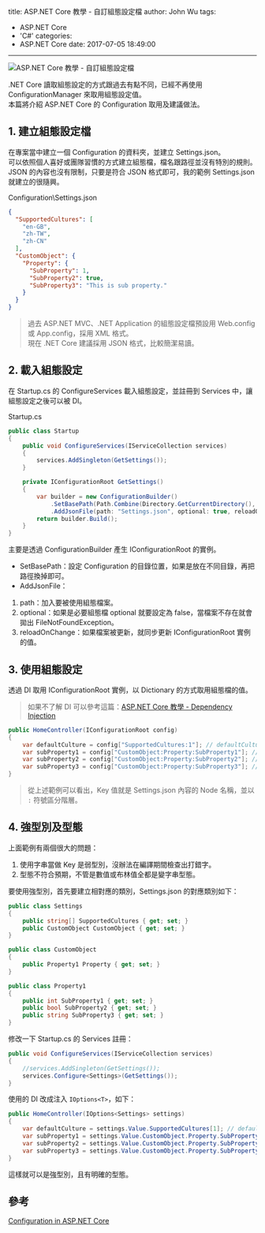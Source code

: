 title: ASP.NET Core 教學 - 自訂組態設定檔
author: John Wu
tags:
  - ASP.NET Core
  - 'C#'
categories:
  - ASP.NET Core
date: 2017-07-05 18:49:00
---
![ASP.NET Core 教學 - 自訂組態設定檔](/images/logo-asp-net-core.png)

.NET Core 讀取組態設定的方式跟過去有點不同，已經不再使用 ConfigurationManager 來取用組態設定值。  
本篇將介紹 ASP.NET Core 的 Configuration 取用及建議做法。  

<!-- more -->

## 1. 建立組態設定檔

在專案當中建立一個 Configuration 的資料夾，並建立 Settings.json。  
可以依照個人喜好或團隊習慣的方式建立組態檔，檔名跟路徑並沒有特別的規則。  
JSON 的內容也沒有限制，只要是符合 JSON 格式即可，我的範例 Settings.json 就建立的很隨興。  

Configuration\Settings.json
```json
{
  "SupportedCultures": [
    "en-GB",
    "zh-TW",
    "zh-CN"
  ],
  "CustomObject": {
    "Property": {
      "SubProperty": 1,
      "SubProperty2": true,
      "SubProperty3": "This is sub property."
    }
  }
}
```

> 過去 ASP.NET MVC、.NET Application 的組態設定檔預設用 Web.config 或 App.config，採用 XML 格式。  
> 現在 .NET Core 建議採用 JSON 格式，比較簡潔易讀。  

## 2. 載入組態設定

在 Startup.cs 的 ConfigureServices 載入組態設定，並註冊到 Services 中，讓組態設定之後可以被 DI。

Startup.cs
```cs
public class Startup
{
    public void ConfigureServices(IServiceCollection services)
    {
        services.AddSingleton(GetSettings());
    }

    private IConfigurationRoot GetSettings()
    {
        var builder = new ConfigurationBuilder()
            .SetBasePath(Path.Combine(Directory.GetCurrentDirectory(), "Configuration"))
            .AddJsonFile(path: "Settings.json", optional: true, reloadOnChange: true);
        return builder.Build();
    }
}
```
主要是透過 ConfigurationBuilder 產生 IConfigurationRoot 的實例。  
* SetBasePath：設定 Configuration 的目錄位置，如果是放在不同目錄，再把路徑換掉即可。  
* AddJsonFile：
 1. path：加入要被使用組態檔案。  
 2. optional：如果是必要組態檔 optional 就要設定為 false，當檔案不存在就會拋出 FileNotFoundException。  
 3. reloadOnChange：如果檔案被更新，就同步更新 IConfigurationRoot 實例的值。  

## 3. 使用組態設定

透過 DI 取用 IConfigurationRoot 實例，以 Dictionary 的方式取用組態檔的值。  
> 如果不了解 DI 可以參考這篇：[ASP.NET Core 教學 - Dependency Injection](/article/asp-net-core-dependency-injection)  

```cs
public HomeController(IConfigurationRoot config)
{
    var defaultCulture = config["SupportedCultures:1"]; // defaultCulture = "zh-TW"
    var subProperty1 = config["CustomObject:Property:SubProperty1"]; // subProperty1 = "1"
    var subProperty2 = config["CustomObject:Property:SubProperty2"]; // subProperty2 = "True"
    var subProperty3 = config["CustomObject:Property:SubProperty3"]; // subProperty3 = "This is sub property."
}
```
> 從上述範例可以看出，Key 值就是 Settings.json 內容的 Node 名稱，並以 `:` 符號區分階層。  

## 4. 強型別及型態

上面範例有兩個很大的問題：  
1. 使用字串當做 Key 是弱型別，沒辦法在編譯期間檢查出打錯字。  
2. 型態不符合預期，不管是數值或布林值全都是變字串型態。  

要使用強型別，首先要建立相對應的類別，Settings.json 的對應類別如下：
```cs
public class Settings
{
    public string[] SupportedCultures { get; set; }
    public CustomObject CustomObject { get; set; }
}

public class CustomObject
{
    public Property1 Property { get; set; }
}

public class Property1
{
    public int SubProperty1 { get; set; }
    public bool SubProperty2 { get; set; }
    public string SubProperty3 { get; set; }
}
```

修改一下 Startup.cs 的 Services 註冊：
```cs
public void ConfigureServices(IServiceCollection services)
{
    //services.AddSingleton(GetSettings());
    services.Configure<Settings>(GetSettings());
}
```

使用的 DI 改成注入 `IOptions<T>`，如下：
```cs
public HomeController(IOptions<Settings> settings)
{
    var defaultCulture = settings.Value.SupportedCultures[1]; // defaultCulture = "zh-TW"
    var subProperty1 = settings.Value.CustomObject.Property.SubProperty1; // subProperty1 = 1
    var subProperty2 = settings.Value.CustomObject.Property.SubProperty2; // subProperty2 = true
    var subProperty3 = settings.Value.CustomObject.Property.SubProperty3; // subProperty3 = "This is sub property."
}
```

這樣就可以是強型別，且有明確的型態。

## 參考

[Configuration in ASP.NET Core](https://docs.microsoft.com/en-us/aspnet/core/fundamentals/configuration)